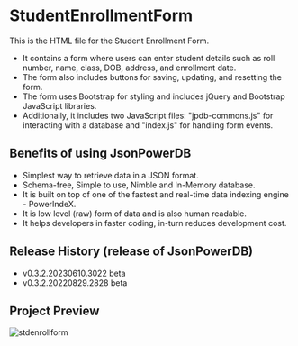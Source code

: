 # StudentEnrollmentForm

This is the HTML file for the Student Enrollment Form.
   * It contains a form where users can enter student details such as roll number, name, class, DOB, address, and enrollment date.
   * The form also includes buttons for saving, updating, and resetting the form.
   * The form uses Bootstrap for styling and includes jQuery and Bootstrap JavaScript libraries.
   * Additionally, it includes two JavaScript files: "jpdb-commons.js" for interacting with a database and "index.js" for handling form 
    events.

## Benefits of using JsonPowerDB
   * Simplest way to retrieve data in a JSON format.
   * Schema-free, Simple to use, Nimble and In-Memory database.
   * It is built on top of one of the fastest and real-time data indexing engine - PowerIndeX.
   * It is low level (raw) form of data and is also human readable.
   * It helps developers in faster coding, in-turn reduces development cost.
     
## Release History (release of  JsonPowerDB)
   * v0.3.2.20230610.3022 beta
   * v0.3.2.20220829.2828 beta

## Project Preview
![stdenrollform](https://github.com/Abhimanyu248/StudentEnrollmentForm/assets/109434760/a11c0917-c86a-4fa3-957f-3158478c7af5)
